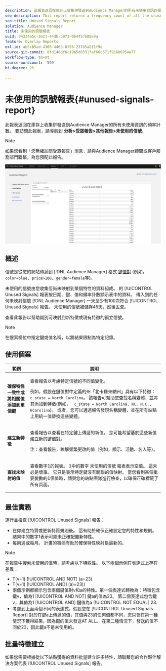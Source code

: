 ```yaml
---
description: 此報表返回在庫存上收集併發送到Audience Manager的所有未使用資訊的頻率計數。
seo-description: This report returns a frequency count of all the unused information collected on your inventory and sent to Audience Manager.
seo-title: Unused Signals Report
solution: Audience Manager
title: 未使用的訊號報表
uuid: 04334a5c-3e21-44db-b971-0b4457685e9a
feature: Overlap Reports
exl-id: ab5cb5ad-4305-4463-8f56-237b5a2f1f9e
source-git-commit: 8fd148df6c19a5d8331faf66c671f91686954a77
workflow-type: tm+mt
source-wordcount: '599'
ht-degree: 2%

---
```


# 未使用的訊號報表{#unused-signals-report}

此報表返回在庫存上收集併發送到Audience Manager的所有未使用資訊的頻率計數。 要訪問此報表，請導航到 **分析>受眾報告>其他報告>未使用的信號**。

>[!NOTE]
>
>如果您看到「您無權訪問受眾報告」消息，請與Audience Manager顧問或客戶服務部門聯繫，為您預配此報告。

![未使用信號報告的螢幕快照](/help/using/reporting/dynamic-reports/assets/unused-signals.png)

## 概述

信號是從您的網站傳遞到 [!DNL Audience Manager] 格式 [鍵值對](../../reference/key-value-pairs-explained.md) (例如， `color=blue, price>100, gender=female`等)。

未使用的信號由您收集但尚未映射到某個特性的資料組成。 的 [!UICONTROL Unused Signals] 報表按日期、鍵、值和頻率計數顯示表中的資料。 傳入到的任何未映射信號 [!DNL Audience Manager] 一天至少有100次符合 [!UICONTROL Unused Signals] 報告。 未使用的信號被儲存45天，然後丟棄。

查看此報告以幫助識別可映射到新特徵或現有特徵的孤立信號。

>[!NOTE]
>
>在搜索欄位中指定鍵或值名稱，以將結果限制為特定記錄。

## 使用個案

<table id="table_E5EE0EC078E14EF4B197243488517A2D"> 
 <thead> 
  <tr> 
   <th colname="col1" class="entry"> 範例 </th> 
   <th colname="col2" class="entry"> 說明 </th> 
  </tr> 
 </thead>
 <tbody> 
  <tr> 
   <td colname="col1"> <p><b>確保特性一致性或將相關值添加到單個鍵</b> </p> </td> 
   <td colname="col2"> <p>查看報告以考慮特定信號的不同值變化。 </p> <p>例如，假設在鍵值對中定義的州「北卡羅來納州」具有以下特徵： <code> c_state = North Carolina</code>。 該報告可幫助您查找名稱變體，並將其添加到特徵(例如， <code> c_state = North Carolina, NC, N.C., NCarolina</code>)。 或者，您可以通過報告發現名稱變體，並在所有站點上用統一值替換這些變體。 </p> <p> </p> </td> 
  </tr> 
  <tr> 
   <td colname="col1"> <p><b>建立新特徵</b> </p> </td> 
   <td colname="col2"> <p>查看報告以查看在特定鍵上傳遞的新值。 您可能希望基於這些新值建立新的鍵值對。 </p> <p> <p>注：查看報告，瞭解頻繁更改的值（例如，顯示、活動、名人等）。 </p> </p> </td> 
  </tr> 
  <tr> 
   <td colname="col1"> <p><b>查找未映射的值</b> </p> </td> 
   <td colname="col2"> <p>查看數字1的報表。 1中的數字 <span class="wintitle"> 未使用的信號</span> 報表表示空值。 這未必是壞事。 它只是表示特定鍵沒有關聯的值映射。 當您看到某個重要變數的1個值時，請與您的站點團隊進行檢查，以確保正確標籤了所有頁面。 </p> </td> 
  </tr> 
 </tbody> 
</table>

## 最佳實務

運行並檢查 [!UICONTROL Unused Signals] 報告：

* 在你建立特質或更新特質規則後。 這有助於確保正確設定您的特性和規則。 結果中的數字1表示可能未正確配置新特性。
* 每兩週或每月。 計畫的審閱有助於確保特性映射是最新的。

>[!NOTE]
>
>在報告中搜索未使用的值時，請考慮以下特殊性。 以下兩個示例在表達式上存在差異：

* T(v=1) [!UICONTROL AND NOT] (a=23)
* T(v=1) [!UICONTROL AND] (a)=23))
* 兩個示例都顯示包含兩個鍵值對v和a的特性。第一個表達式轉換為：特徵包含鍵v，值為1 [!UICONTROL AND NOT] 鍵a的值為23。 第二個表達式包含鍵v，其值為1 [!UICONTROL AND] 鍵值為a [!UICONTROL NOT EQUAL] 23.
* 考慮到上面兩個不同的表達式，假設您在 [!UICONTROL Unused Signals Report] 對於在鍵a上傳遞的值，其值與23的任何值都不同，您只會在第一種情況下獲得結果，因為鍵的值未發送AT ALL。 在第二種情況下，發送的值不同於23，因此鍵a不是未使用的。

## 批量特徵建立

如果您需要根據從以下站點獲得的資料批量建立許多特性，請聯繫您的合作夥伴解決方案代表 [!UICONTROL Unused Signals] 報告。
